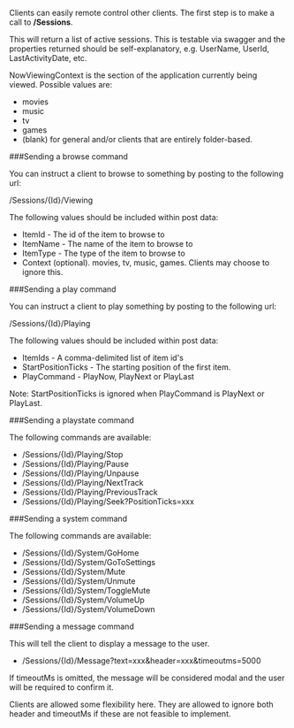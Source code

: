 Clients can easily remote control other clients. The first step is to make a call to **/Sessions**. 

This will return a list of active sessions. This is testable via swagger and the properties returned should be self-explanatory, e.g. UserName, UserId, LastActivityDate, etc. 

NowViewingContext is the section of the application currently being viewed. Possible values are:

* movies
* music
* tv
* games
* (blank) for general and/or clients that are entirely folder-based.

###Sending a browse command

You can instruct a client to browse to something by posting to the following url:

/Sessions/{Id}/Viewing

The following values should be included within post data:

* ItemId - The id of the item to browse to
* ItemName - The name of the item to browse to
* ItemType - The type of the item to browse to
* Context (optional). movies, tv, music, games. Clients may choose to ignore this.

###Sending a play command

You can instruct a client to play something by posting to the following url:

/Sessions/{Id}/Playing

The following values should be included within post data:

* ItemIds - A comma-delimited list of item id's
* StartPositionTicks - The starting position of the first item. 
* PlayCommand - PlayNow, PlayNext or PlayLast

Note: StartPositionTicks is ignored when PlayCommand is PlayNext or PlayLast.

###Sending a playstate command

The following commands are available:

* /Sessions/{Id}/Playing/Stop
* /Sessions/{Id}/Playing/Pause
* /Sessions/{Id}/Playing/Unpause
* /Sessions/{Id}/Playing/NextTrack
* /Sessions/{Id}/Playing/PreviousTrack
* /Sessions/{Id}/Playing/Seek?PositionTicks=xxx

###Sending a system command

The following commands are available:

* /Sessions/{Id}/System/GoHome
* /Sessions/{Id}/System/GoToSettings
* /Sessions/{Id}/System/Mute
* /Sessions/{Id}/System/Unmute
* /Sessions/{Id}/System/ToggleMute
* /Sessions/{Id}/System/VolumeUp
* /Sessions/{Id}/System/VolumeDown

###Sending a message command

This will tell the client to display a message to the user.

* /Sessions/{Id}/Message?text=xxx&header=xxx&timeoutms=5000

If timeoutMs is omitted, the message will be considered modal and the user will be required to confirm it.

Clients are allowed some flexibility here. They are allowed to ignore both header and timeoutMs if these are not feasible to implement.